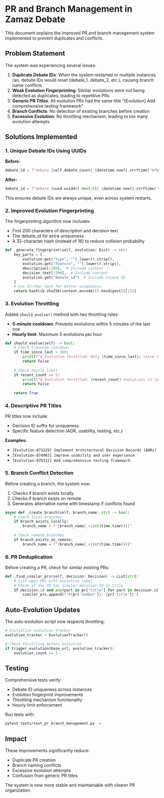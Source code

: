 # PR and Branch Management in Zamaz Debate

This document explains the improved PR and branch management system implemented to prevent duplicates and conflicts.

## Problem Statement

The system was experiencing several issues:
1. **Duplicate Debate IDs**: When the system restarted or multiple instances ran, debate IDs would reset (debate_1, debate_2, etc.), causing branch name conflicts
2. **Weak Evolution Fingerprinting**: Similar evolutions were not being detected as duplicates, leading to repetitive PRs
3. **Generic PR Titles**: All evolution PRs had the same title "[Evolution] Add comprehensive testing framework"
4. **Branch Conflicts**: No detection of existing branches before creation
5. **Excessive Evolution**: No throttling mechanism, leading to too many evolution attempts

## Solutions Implemented

### 1. Unique Debate IDs Using UUIDs

**Before:**
```python
debate_id = f"debate_{self.debate_count}_{datetime.now().strftime('%Y%m%d_%H%M%S')}"
```

**After:**
```python
debate_id = f"debate_{uuid.uuid4().hex[:8]}_{datetime.now().strftime('%Y%m%d_%H%M%S')}"
```

This ensures debate IDs are always unique, even across system restarts.

### 2. Improved Evolution Fingerprinting

The fingerprinting algorithm now includes:
- First 200 characters of description and decision text
- The debate_id for extra uniqueness
- A 32-character hash (instead of 16) to reduce collision probability

```python
def _generate_fingerprint(self, evolution: Dict) -> str:
    key_parts = [
        evolution.get("type", "").lower().strip(),
        evolution.get("feature", "").lower().strip(),
        description[:200],  # Include content
        decision_text[:200],  # Include content
        evolution.get("debate_id")  # Include unique ID
    ]
    # Use 32-char hash for better uniqueness
    return hashlib.sha256(content.encode()).hexdigest()[:32]
```

### 3. Evolution Throttling

Added `should_evolve()` method with two throttling rules:
- **5-minute cooldown**: Prevents evolutions within 5 minutes of the last one
- **Hourly limit**: Maximum 5 evolutions per hour

```python
def should_evolve(self) -> bool:
    # Check 5-minute cooldown
    if time_since_last < 300:
        print(f"⏳ Evolution throttled: Only {time_since_last}s since last evolution")
        return False
    
    # Check hourly limit
    if recent_count >= 5:
        print(f"⏳ Evolution throttled: {recent_count} evolutions in last hour")
        return False
    
    return True
```

### 4. Descriptive PR Titles

PR titles now include:
- Decision ID suffix for uniqueness
- Specific feature detection (ADR, usability, testing, etc.)

**Examples:**
- `[Evolution-073229] Implement Architectural Decision Records (ADRs)`
- `[Evolution-074903] Improve usability and user experience`
- `[Evolution-075312] Add comprehensive testing framework`

### 5. Branch Conflict Detection

Before creating a branch, the system now:
1. Checks if branch exists locally
2. Checks if branch exists on remote
3. Generates alternative name with timestamp if conflicts found

```python
async def _create_branch(self, branch_name: str) -> bool:
    # Check local branches
    if branch_exists_locally:
        branch_name = f"{branch_name}_v{int(time.time())}"
    
    # Check remote branches
    if branch_exists_on_remote:
        branch_name = f"{branch_name}_v{int(time.time())}"
```

### 6. PR Deduplication

Before creating a PR, check for similar existing PRs:

```python
def _find_similar_prs(self, decision: Decision) -> List[str]:
    # List open PRs with evolution label
    # Check if any PR has similar decision ID in title
    if decision.id and any(part in pr["title"] for part in decision.id.split("_")[-2:]):
        similar_prs.append(f"#{pr['number']}: {pr['title']}")
```

## Auto-Evolution Updates

The auto-evolution script now respects throttling:
```python
# Initialize evolution tracker
evolution_tracker = EvolutionTracker()

# Check throttling before evolution
if trigger_evolution(base_url, evolution_tracker):
    evolution_count += 1
```

## Testing

Comprehensive tests verify:
- Debate ID uniqueness across instances
- Evolution fingerprint improvements
- Throttling mechanism functionality
- Hourly limit enforcement

Run tests with:
```bash
pytest tests/test_pr_branch_management.py -v
```

## Impact

These improvements significantly reduce:
- Duplicate PR creation
- Branch naming conflicts
- Excessive evolution attempts
- Confusion from generic PR titles

The system is now more stable and maintainable with clearer PR organization.